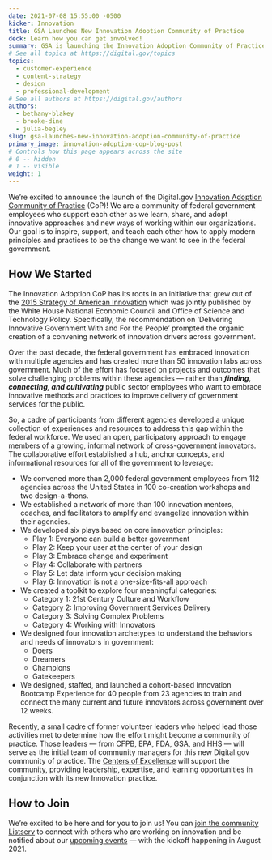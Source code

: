 ```yaml
---
date: 2021-07-08 15:55:00 -0500
kicker: Innovation
title: GSA Launches New Innovation Adoption Community of Practice
deck: Learn how you can get involved!
summary: GSA is launching the Innovation Adoption Community of Practice on Digital.gov to connect those who embrace innovative methods and practices that improve government service delivery.
# See all topics at https://digital.gov/topics
topics:
  - customer-experience
  - content-strategy
  - design
  - professional-development
# See all authors at https://digital.gov/authors
authors:
  - bethany-blakey
  - brooke-dine
  - julia-begley
slug: gsa-launches-new-innovation-adoption-community-of-practice
primary_image: innovation-adoption-cop-blog-post
# Controls how this page appears across the site
# 0 -- hidden
# 1 -- visible
weight: 1
---
```

We’re excited to announce the launch of the Digital.gov [Innovation Adoption Community of Practice](https://digital.gov/communities/innovation-adoption/) (CoP)! We are a community of federal government employees who support each other as we learn, share, and adopt innovative approaches and new ways of working within our organizations. Our goal is to inspire, support, and teach each other how to apply modern principles and practices to be the change we want to see in the federal government.


## How We Started

The Innovation Adoption CoP has its roots in an initiative that grew out of the [2015 Strategy of American Innovation](https://obamawhitehouse.archives.gov/sites/default/files/strategy_for_american_innovation_october_2015.pdf) which was jointly published by the White House National Economic Council and Office of Science and Technology Policy. Specifically, the recommendation on ‘Delivering Innovative Government With and For the People’ prompted the organic creation of a convening network of innovation drivers across government.

Over the past decade, the federal government has embraced innovation with multiple agencies and has created more than 50 innovation labs across government. Much of the effort has focused on projects and outcomes that solve challenging problems within these agencies — rather than ***finding, connecting, and cultivating*** public sector employees who want to embrace innovative methods and practices to improve delivery of government services for the public.

So, a cadre of participants from different agencies developed a unique collection of experiences and resources to address this gap within the federal workforce. We used an open, participatory approach to engage members of a growing, informal network of cross-government innovators. The collaborative effort established a hub, anchor concepts, and informational resources for all of the government to leverage:

* We convened more than 2,000 federal government employees from 112 agencies across the United States in 100 co-creation workshops and two design-a-thons.
* We established a network of more than 100 innovation mentors, coaches, and facilitators to amplify and evangelize innovation within their agencies.
* We developed six plays based on core innovation principles:
  * Play 1: Everyone can build a better government
  * Play 2: Keep your user at the center of your design
  * Play 3: Embrace change and experiment
  * Play 4: Collaborate with partners
  * Play 5: Let data inform your decision making
  * Play 6: Innovation is not a one-size-fits-all approach
* We created a toolkit to explore four meaningful categories:
  * Category 1: 21st Century Culture and Workflow
  * Category 2: Improving Government Services Delivery
  * Category 3: Solving Complex Problems
  * Category 4: Working with Innovators
* We designed four innovation archetypes to understand the behaviors and needs of innovators in government:
  * Doers
  * Dreamers
  * Champions
  * Gatekeepers
* We designed, staffed, and launched a cohort-based Innovation Bootcamp Experience for 40 people from 23 agencies to train and connect the many current and future innovators across government over 12 weeks.


Recently, a small cadre of former volunteer leaders who helped lead those activities met to determine how the effort might become a community of practice. Those leaders — from CFPB, EPA, FDA, GSA, and HHS — will serve as the initial team of community managers for this new Digital.gov community of practice. The [Centers of Excellence](https://coe.gsa.gov/) will support the community, providing leadership, expertise, and learning opportunities in conjunction with its new Innovation practice.

## How to Join

We’re excited to be here and for you to join us! You can [join the community Listserv](https://digital.gov/communities/innovation-adoption/) to connect with others who are working on innovation and be notified about our [upcoming events](https://digital.gov/events/) — with the kickoff happening in August 2021.
